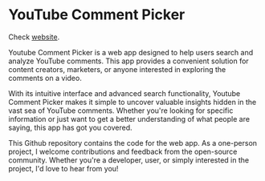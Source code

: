 # YouTube Comment Picker

Check [website](https://comment-picker-14199.web.app/#/).

Youtube Comment Picker is a web app designed to help users search and analyze YouTube comments. This app provides a convenient solution for content creators, marketers, or anyone interested in exploring the comments on a video.

With its intuitive interface and advanced search functionality, Youtube Comment Picker makes it simple to uncover valuable insights hidden in the vast sea of YouTube comments. Whether you're looking for specific information or just want to get a better understanding of what people are saying, this app has got you covered.

This Github repository contains the code for the web app. As a one-person project, I welcome contributions and feedback from the open-source community. Whether you're a developer, user, or simply interested in the project, I'd love to hear from you!
